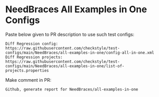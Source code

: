 # NeedBraces All Examples in One Configs
Paste below given to PR description to use such test configs:
```
Diff Regression config: https://raw.githubusercontent.com/checkstyle/test-configs/main/NeedBraces/all-examples-in-one/config-all-in-one.xml
Diff Regression projects: https://raw.githubusercontent.com/checkstyle/test-configs/main/NeedBraces/all-examples-in-one/list-of-projects.properties
```
Make comment in PR:
```
Github, generate report for NeedBraces/all-examples-in-one
```
